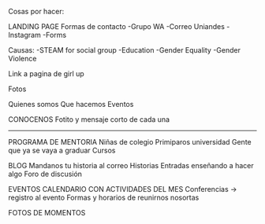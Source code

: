 Cosas por hacer:


LANDING PAGE
Formas de contacto
-Grupo WA
-Correo Uniandes
-Instagram
-Forms

Causas:
-STEAM for social group
-Education
-Gender Equality
-Gender Violence

Link a pagina de girl up

Fotos

Quienes somos
Que hacemos
Eventos

CONOCENOS
Fotito y mensaje corto de cada una

--------

PROGRAMA DE MENTORIA
Niñas de colegio
Primiparos universidad
Gente que ya se vaya a graduar
Cursos

BLOG
Mandanos tu historia al correo
Historias
Entradas enseñando a hacer algo 
Foro de discusión

EVENTOS
CALENDARIO CON ACTIVIDADES DEL MES
Conferencias -> registro al evento
Formas y horarios de reunirnos nosortas

FOTOS DE MOMENTOS
